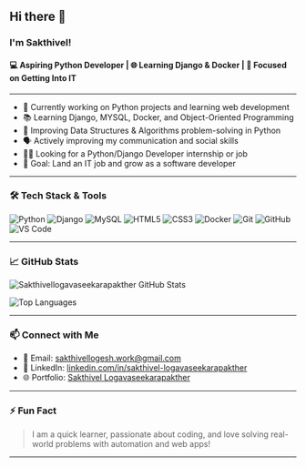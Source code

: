 ## Hi there 👋

### I'm Sakthivel!

#### 💻 Aspiring Python Developer | 🌐 Learning Django & Docker | 🎯 Focused on Getting Into IT

---

- 🔭 Currently working on Python projects and learning web development  
- 📚 Learning Django, MYSQL, Docker, and Object-Oriented Programming  
- 🧠 Improving Data Structures & Algorithms problem-solving in Python  
- 🗣️ Actively improving my communication and social skills  
- 👨‍💻 Looking for a Python/Django Developer internship or job  
- 🎯 Goal: Land an IT job and grow as a software developer

---

### 🛠️ Tech Stack & Tools

![Python](https://img.shields.io/badge/Python-3776AB?style=for-the-badge&logo=python&logoColor=white)
![Django](https://img.shields.io/badge/Django-092E20?style=for-the-badge&logo=django&logoColor=white)
![MySQL](https://img.shields.io/badge/MySQL-4479A1?style=for-the-badge&logo=mysql&logoColor=white)
![HTML5](https://img.shields.io/badge/HTML5-E34F26?style=for-the-badge&logo=html5&logoColor=white)
![CSS3](https://img.shields.io/badge/CSS3-1572B6?style=for-the-badge&logo=css3&logoColor=white)
![Docker](https://img.shields.io/badge/Docker-2496ED?style=for-the-badge&logo=docker&logoColor=white)
![Git](https://img.shields.io/badge/Git-F05032?style=for-the-badge&logo=git&logoColor=white)
![GitHub](https://img.shields.io/badge/GitHub-181717?style=for-the-badge&logo=github&logoColor=white)
![VS Code](https://img.shields.io/badge/VSCode-007ACC?style=for-the-badge&logo=visual-studio-code&logoColor=white)

---

### 📈 GitHub Stats

![Sakthivellogavaseekarapakther GitHub Stats](https://github-readme-stats.vercel.app/api?username=sakthivellogavaseekarapakther&show_icons=true&theme=tokyonight)

![Top Languages](https://github-readme-stats.vercel.app/api/top-langs/?username=sakthivellogavaseekarapakther&layout=compact&theme=tokyonight)

---

### 📫 Connect with Me

- 📧 Email: [sakthivellogesh.work@gmail.com](mailto:sakthivellogesh.work@gmail.com)
- 💼 LinkedIn: [linkedin.com/in/sakthivel-logavaseekarapakther](https://www.linkedin.com/in/sakthivel-logavaseekarapakther)
- 🌐 Portfolio: [Sakthivel Logavaseekarapakther](https://sakthivel-logavaseekarapakther.my.canva.site/)

---

### ⚡ Fun Fact

> I am a quick learner, passionate about coding, and love solving real-world problems with automation and web apps!

---


<!--
**Sakthivellogavaseekarapakther/Sakthivellogavaseekarapakther** is a ✨ _special_ ✨ repository because its `README.md` (this file) appears on your GitHub profile.

Here are some ideas to get you started:

- 🔭 I’m currently working on ...
- 🌱 I’m currently learning ...
- 👯 I’m looking to collaborate on ...
- 🤔 I’m looking for help with ...
- 💬 Ask me about ...
- 📫 How to reach me: ...
- 😄 Pronouns: ...
- ⚡ Fun fact: ...
-->
